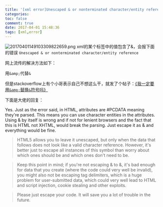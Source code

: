 ```yaml
---
title: '[xml error]Unescaped & or nonterminated character/entity reference'
categories:
toc: false
comment: true
date: 2017-04-01 15:48:36
tags: [xml,error]
---
```



![20170401149103309822659.png](/images/20170401149103309822659.png)
xml的某个标签中的值包含了&，会报下面的错误
`Unescaped & or nonterminated character/entity reference`

<!--more-->

网上流传的解决方法如下：

用`&amp;`代替`&`


但是stackoverflow上有个小哥表示自己不想这么干，就发了个帖子：[《我一定要用`&amp;`替换`&`符号吗》](http://stackoverflow.com/questions/3493405/do-i-really-need-to-encode-as-amp)

下面是大佬的回复：

>
Yes. Just as the error said, in HTML, attributes are #PCDATA meaning they're parsed. This means you can use character entities in the attributes. Using & by itself is wrong and if not for lenient browsers and the fact that this is HTML not XHTML, would break the parsing. Just escape it as &amp; and everything would be fine.

>HTML5 allows you to leave it unescaped, but only when the data that follows does not look like a valid character reference. However, it's better just to escape all instances of this symbol than worry about which ones should be and which ones don't need to be.

>Keep this point in mind; if you're not escaping & to &amp;, it's bad enough for data that you create (where the code could very well be invalid), you might also not be escaping tag delimiters, which is a huge problem for user-submitted data, which could very well lead to HTML and script injection, cookie stealing and other exploits.

>Please just escape your code. It will save you a lot of trouble in the future.
